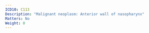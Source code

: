 ```yaml
---
ICD10: C113
Description: "Malignant neoplasm: Anterior wall of nasopharynx"
Matters: No
Weight: 0
---
```


